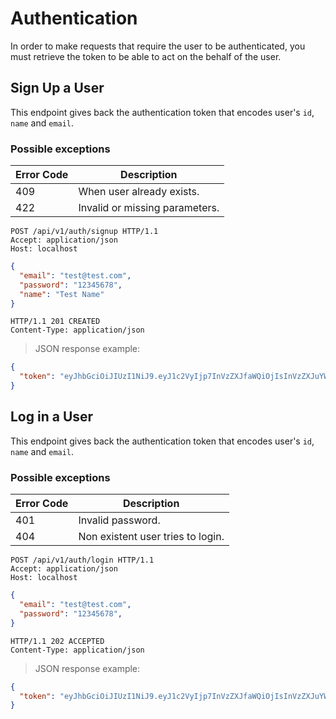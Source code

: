 # Authentication
In order to make requests that require the user to be authenticated, you must retrieve the token to be able to act on the behalf of the user.

## Sign Up a User
This endpoint gives back the authentication token that encodes user's `id`, `name` and `email`.

### Possible exceptions

| Error Code | Description|
| ---------- |------------------------------------------------------|
| 409        | When user already exists.|
| 422        | Invalid or missing parameters.|

```http
POST /api/v1/auth/signup HTTP/1.1
Accept: application/json
Host: localhost
```
```json
{
  "email": "test@test.com",
  "password": "12345678",
  "name": "Test Name"
}
```
```http
HTTP/1.1 201 CREATED
Content-Type: application/json
```
> JSON response example:

```json
{
  "token": "eyJhbGciOiJIUzI1NiJ9.eyJ1c2VyIjp7InVzZXJfaWQiOjIsInVzZXJuYW1lIjoiTml0aXNoIEFnZ2Fyd2FsIiwiZW1haWwiOiJyb3lhbG5pdGlzaDIxQGdtYWlsLmNvbSJ9LCJleHAiOjE1ODkyMDI5ODF9.tHRLJeQGuLiJ1Ncc2tQSaNiQnbrnERKuOPERfZeNnF8",
}
```

## Log in a User
This endpoint gives back the authentication token that encodes user's `id`, `name` and `email`.

### Possible exceptions

| Error Code | Description|
| ---------- |------------------------------------------------------|
| 401        | Invalid password.|
| 404        | Non existent user tries to login.|

```http
POST /api/v1/auth/login HTTP/1.1
Accept: application/json
Host: localhost
```
```json
{
  "email": "test@test.com",
  "password": "12345678",
}
```
```http
HTTP/1.1 202 ACCEPTED
Content-Type: application/json
```
> JSON response example:

```json
{
  "token": "eyJhbGciOiJIUzI1NiJ9.eyJ1c2VyIjp7InVzZXJfaWQiOjIsInVzZXJuYW1lIjoiTml0aXNoIEFnZ2Fyd2FsIiwiZW1haWwiOiJyb3lhbG5pdGlzaDIxQGdtYWlsLmNvbSJ9LCJleHAiOjE1ODkyMDI5ODF9.tHRLJeQGuLiJ1Ncc2tQSaNiQnbrnERKuOPERfZeNnF8",
}
```
